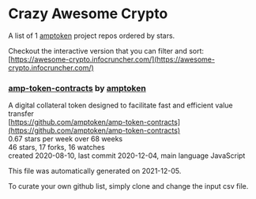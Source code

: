 # Crazy Awesome Crypto
A list of 1 [amptoken](https://github.com/amptoken) project repos ordered by stars.  

Checkout the interactive version that you can filter and sort: 
[https://awesome-crypto.infocruncher.com/](https://awesome-crypto.infocruncher.com/)  


### [amp-token-contracts](https://github.com/amptoken/amp-token-contracts) by [amptoken](https://github.com/amptoken)  
A digital collateral token designed to facilitate fast and efficient value transfer  
[https://github.com/amptoken/amp-token-contracts](https://github.com/amptoken/amp-token-contracts)  
0.67 stars per week over 68 weeks  
46 stars, 17 forks, 16 watches  
created 2020-08-10, last commit 2020-12-04, main language JavaScript  


This file was automatically generated on 2021-12-05.  

To curate your own github list, simply clone and change the input csv file.  